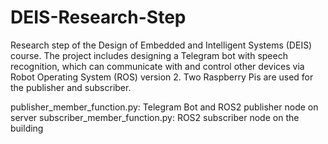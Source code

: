 # DEIS-Research-Step
Research step of the Design of Embedded and Intelligent Systems (DEIS) course. The project includes designing a Telegram bot with speech recognition, which can communicate with and control other devices via Robot Operating System (ROS) version 2. Two Raspberry Pis are used for the publisher and subscriber.

publisher_member_function.py: Telegram Bot and ROS2 publisher node on server
subscriber_member_function.py: ROS2 subscriber node on the building
